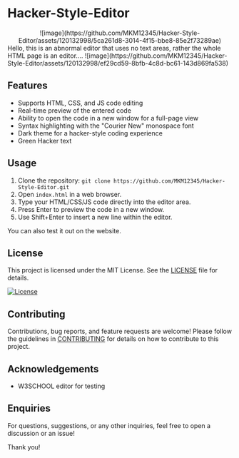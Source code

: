 # Hacker-Style-Editor

<center>![image](https://github.com/MKM12345/Hacker-Style-Editor/assets/120132998/5ca261d8-3014-4f15-bbe8-85e2f73289ae)</center>
Hello, this is an abnormal editor that uses no text areas, rather the whole HTML page is an editor....
![image](https://github.com/MKM12345/Hacker-Style-Editor/assets/120132998/ef29cd59-8bfb-4c8d-bc61-143d869fa538)


## Features

- Supports HTML, CSS, and JS code editing
- Real-time preview of the entered code
- Ability to open the code in a new window for a full-page view
- Syntax highlighting with the "Courier New" monospace font
- Dark theme for a hacker-style coding experience
- Green Hacker text

## Usage

1. Clone the repository: `git clone https://github.com/MKM12345/Hacker-Style-Editor.git`
2. Open `index.html` in a web browser.
3. Type your HTML/CSS/JS code directly into the editor area.
4. Press Enter to preview the code in a new window.
5. Use Shift+Enter to insert a new line within the editor.

You can also test it out on the website.
## License

This project is licensed under the MIT License. See the [LICENSE](LICENSE) file for details.

[![License](https://img.shields.io/badge/license-MIT-blue.svg)](https://opensource.org/licenses/MIT)

## Contributing

Contributions, bug reports, and feature requests are welcome! Please follow the guidelines in [CONTRIBUTING](CONTRIBUTING.md) for details on how to contribute to this project.

## Acknowledgements

- W3SCHOOL editor for testing

## Enquiries

For questions, suggestions, or any other inquiries, feel  free to open a discussion or an issue!

Thank you!


